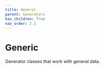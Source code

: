 ```yaml
---
title: General
parent: Generators
has_children: True
nav_order: 2.1
---
```


# Generic

Generator classes that work with general data.
